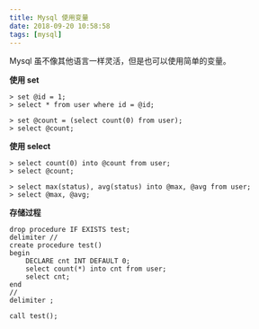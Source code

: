 ```yaml
---
title: Mysql 使用变量
date: 2018-09-20 10:58:58
tags: [mysql]
---
```


Mysql 虽不像其他语言一样灵活，但是也可以使用简单的变量。

<!-- more --><!-- toc -->

**使用 set**

```mysql
> set @id = 1;
> select * from user where id = @id;
```

```mysql
> set @count = (select count(0) from user);
> select @count;
```

**使用 select**

```mysql
> select count(0) into @count from user;
> select @count;
```

```mysql
> select max(status), avg(status) into @max, @avg from user;
> select @max, @avg;
```

**存储过程**

```mysql
drop procedure IF EXISTS test;
delimiter //
create procedure test()
begin
	DECLARE cnt INT DEFAULT 0;
	select count(*) into cnt from user;
	select cnt;
end
//
delimiter ;

call test();
```
